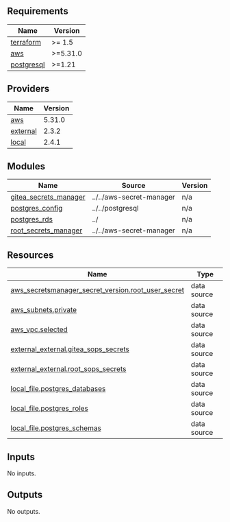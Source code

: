 ## Requirements

| Name | Version |
|------|---------|
| <a name="requirement_terraform"></a> [terraform](#requirement\_terraform) | >= 1.5 |
| <a name="requirement_aws"></a> [aws](#requirement\_aws) | >=5.31.0 |
| <a name="requirement_postgresql"></a> [postgresql](#requirement\_postgresql) | >=1.21 |

## Providers

| Name | Version |
|------|---------|
| <a name="provider_aws"></a> [aws](#provider\_aws) | 5.31.0 |
| <a name="provider_external"></a> [external](#provider\_external) | 2.3.2 |
| <a name="provider_local"></a> [local](#provider\_local) | 2.4.1 |

## Modules

| Name | Source | Version |
|------|--------|---------|
| <a name="module_gitea_secrets_manager"></a> [gitea\_secrets\_manager](#module\_gitea\_secrets\_manager) | ../../aws-secret-manager | n/a |
| <a name="module_postgres_config"></a> [postgres\_config](#module\_postgres\_config) | ../../postgresql | n/a |
| <a name="module_postgres_rds"></a> [postgres\_rds](#module\_postgres\_rds) | ../ | n/a |
| <a name="module_root_secrets_manager"></a> [root\_secrets\_manager](#module\_root\_secrets\_manager) | ../../aws-secret-manager | n/a |

## Resources

| Name | Type |
|------|------|
| [aws_secretsmanager_secret_version.root_user_secret](https://registry.terraform.io/providers/hashicorp/aws/latest/docs/data-sources/secretsmanager_secret_version) | data source |
| [aws_subnets.private](https://registry.terraform.io/providers/hashicorp/aws/latest/docs/data-sources/subnets) | data source |
| [aws_vpc.selected](https://registry.terraform.io/providers/hashicorp/aws/latest/docs/data-sources/vpc) | data source |
| [external_external.gitea_sops_secrets](https://registry.terraform.io/providers/hashicorp/external/latest/docs/data-sources/external) | data source |
| [external_external.root_sops_secrets](https://registry.terraform.io/providers/hashicorp/external/latest/docs/data-sources/external) | data source |
| [local_file.postgres_databases](https://registry.terraform.io/providers/hashicorp/local/latest/docs/data-sources/file) | data source |
| [local_file.postgres_roles](https://registry.terraform.io/providers/hashicorp/local/latest/docs/data-sources/file) | data source |
| [local_file.postgres_schemas](https://registry.terraform.io/providers/hashicorp/local/latest/docs/data-sources/file) | data source |

## Inputs

No inputs.

## Outputs

No outputs.
